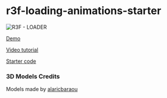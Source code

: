 # r3f-loading-animations-starter

![R3F - LOADER](https://user-images.githubusercontent.com/6551176/222602015-becd6101-19d6-41e7-a444-9e7ec97c620d.jpg)


[Demo](https://codesandbox.io/p/github/wass08/r3f-loading-animations-final/)

[Video tutorial](https://youtu.be/L12wIvuZTOY)

[Starter code](https://github.com/wass08/r3f-loading-animations-starter)


### 3D Models Credits

Models made by [alaricbaraou](https://market.pmnd.rs/creator/alaricbaraou)
